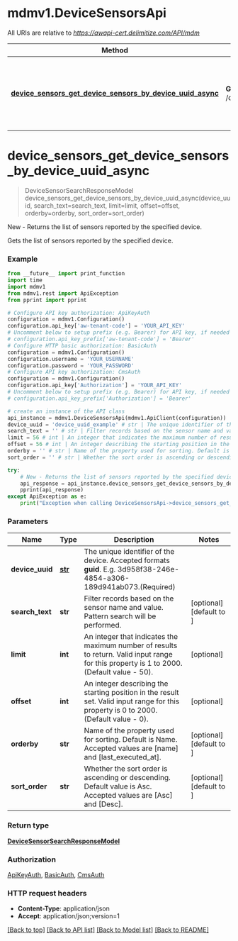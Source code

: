 # mdmv1.DeviceSensorsApi

All URIs are relative to *https://awapi-cert.delimitize.com/API/mdm*

Method | HTTP request | Description
------------- | ------------- | -------------
[**device_sensors_get_device_sensors_by_device_uuid_async**](DeviceSensorsApi.md#device_sensors_get_device_sensors_by_device_uuid_async) | **GET** /devices/{deviceUuid}/sensors | New - Returns the list of sensors reported by the specified device.


# **device_sensors_get_device_sensors_by_device_uuid_async**
> DeviceSensorSearchResponseModel device_sensors_get_device_sensors_by_device_uuid_async(device_uuid, search_text=search_text, limit=limit, offset=offset, orderby=orderby, sort_order=sort_order)

New - Returns the list of sensors reported by the specified device.

Gets the list of sensors reported by the specified device.

### Example
```python
from __future__ import print_function
import time
import mdmv1
from mdmv1.rest import ApiException
from pprint import pprint

# Configure API key authorization: ApiKeyAuth
configuration = mdmv1.Configuration()
configuration.api_key['aw-tenant-code'] = 'YOUR_API_KEY'
# Uncomment below to setup prefix (e.g. Bearer) for API key, if needed
# configuration.api_key_prefix['aw-tenant-code'] = 'Bearer'
# Configure HTTP basic authorization: BasicAuth
configuration = mdmv1.Configuration()
configuration.username = 'YOUR_USERNAME'
configuration.password = 'YOUR_PASSWORD'
# Configure API key authorization: CmsAuth
configuration = mdmv1.Configuration()
configuration.api_key['Authorization'] = 'YOUR_API_KEY'
# Uncomment below to setup prefix (e.g. Bearer) for API key, if needed
# configuration.api_key_prefix['Authorization'] = 'Bearer'

# create an instance of the API class
api_instance = mdmv1.DeviceSensorsApi(mdmv1.ApiClient(configuration))
device_uuid = 'device_uuid_example' # str | The unique identifier of the device.              Accepted formats **guid**.              E.g. 3d958f38-246e-4854-a306-189d941ab073.(Required)
search_text = '' # str | Filter records based on the sensor name and value. Pattern search will be performed. (optional) (default to )
limit = 56 # int | An integer that indicates the maximum number of results to return. Valid input range for this property is 1 to 2000. (Default value - 50). (optional)
offset = 56 # int | An integer describing the starting position in the result set. Valid input range for this property is 0 to 2000. (Default value - 0). (optional)
orderby = '' # str | Name of the property used for sorting. Default is Name. Accepted values are [name] and [last_executed_at]. (optional) (default to )
sort_order = '' # str | Whether the sort order is ascending or descending. Default value is Asc. Accepted values are [Asc] and [Desc]. (optional) (default to )

try:
    # New - Returns the list of sensors reported by the specified device.
    api_response = api_instance.device_sensors_get_device_sensors_by_device_uuid_async(device_uuid, search_text=search_text, limit=limit, offset=offset, orderby=orderby, sort_order=sort_order)
    pprint(api_response)
except ApiException as e:
    print("Exception when calling DeviceSensorsApi->device_sensors_get_device_sensors_by_device_uuid_async: %s\n" % e)
```

### Parameters

Name | Type | Description  | Notes
------------- | ------------- | ------------- | -------------
 **device_uuid** | [**str**](.md)| The unique identifier of the device.              Accepted formats **guid**.              E.g. 3d958f38-246e-4854-a306-189d941ab073.(Required) | 
 **search_text** | **str**| Filter records based on the sensor name and value. Pattern search will be performed. | [optional] [default to ]
 **limit** | **int**| An integer that indicates the maximum number of results to return. Valid input range for this property is 1 to 2000. (Default value - 50). | [optional] 
 **offset** | **int**| An integer describing the starting position in the result set. Valid input range for this property is 0 to 2000. (Default value - 0). | [optional] 
 **orderby** | **str**| Name of the property used for sorting. Default is Name. Accepted values are [name] and [last_executed_at]. | [optional] [default to ]
 **sort_order** | **str**| Whether the sort order is ascending or descending. Default value is Asc. Accepted values are [Asc] and [Desc]. | [optional] [default to ]

### Return type

[**DeviceSensorSearchResponseModel**](DeviceSensorSearchResponseModel.md)

### Authorization

[ApiKeyAuth](../README.md#ApiKeyAuth), [BasicAuth](../README.md#BasicAuth), [CmsAuth](../README.md#CmsAuth)

### HTTP request headers

 - **Content-Type**: application/json
 - **Accept**: application/json;version=1

[[Back to top]](#) [[Back to API list]](../README.md#documentation-for-api-endpoints) [[Back to Model list]](../README.md#documentation-for-models) [[Back to README]](../README.md)

